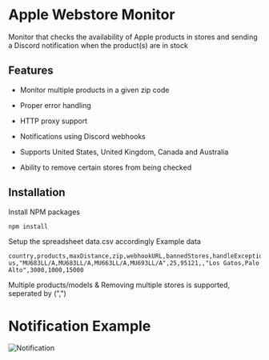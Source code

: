 # Apple Webstore Monitor

Monitor that checks the availability of Apple products in stores and sending a Discord notification when the product(s) are in stock

## Features

* Monitor multiple products in a given zip code

* Proper error handling

* HTTP proxy support

* Notifications using Discord webhooks

* Supports United States, United Kingdom, Canada and Australia

* Ability to remove certain stores from being checked

## Installation

Install NPM packages
```sh
npm install
```
Setup the spreadsheet data.csv accordingly
Example data

```csv
country,products,maxDistance,zip,webhookURL,bannedStores,handleExceptionDelay,normalMonitorDelay,notificationTimeout
us,"MU683LL/A,MU683LL/A,MU663LL/A,MU693LL/A",25,95121,,"Los Gatos,Palo Alto",3000,1000,15000
```

Multiple products/models & Removing multiple stores is supported, seperated by (",")

# Notification Example

![Notification](https://cdn.discordapp.com/attachments/1152077130201571410/1166870194858229860/image.png)